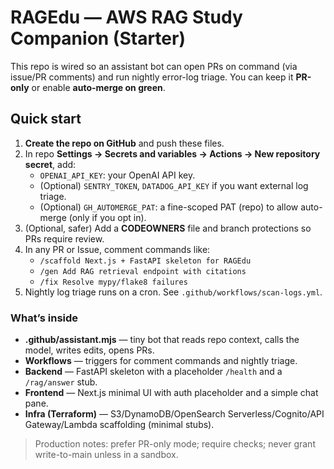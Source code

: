 # RAGEdu — AWS RAG Study Companion (Starter)

This repo is wired so an assistant bot can open PRs on command (via issue/PR comments) and run nightly error-log triage. You can keep it **PR-only** or enable **auto-merge on green**.

## Quick start

1. **Create the repo on GitHub** and push these files.
2. In repo **Settings → Secrets and variables → Actions → New repository secret**, add:
   - `OPENAI_API_KEY`: your OpenAI API key.
   - (Optional) `SENTRY_TOKEN`, `DATADOG_API_KEY` if you want external log triage.
   - (Optional) `GH_AUTOMERGE_PAT`: a fine-scoped PAT (repo) to allow auto-merge (only if you opt in).
3. (Optional, safer) Add a **CODEOWNERS** file and branch protections so PRs require review.
4. In any PR or Issue, comment commands like:
   - `/scaffold Next.js + FastAPI skeleton for RAGEdu`
   - `/gen Add RAG retrieval endpoint with citations`
   - `/fix Resolve mypy/flake8 failures`
5. Nightly log triage runs on a cron. See `.github/workflows/scan-logs.yml`.

### What’s inside

- **.github/assistant.mjs** — tiny bot that reads repo context, calls the model, writes edits, opens PRs.
- **Workflows** — triggers for comment commands and nightly triage.
- **Backend** — FastAPI skeleton with a placeholder `/health` and a `/rag/answer` stub.
- **Frontend** — Next.js minimal UI with auth placeholder and a simple chat pane.
- **Infra (Terraform)** — S3/DynamoDB/OpenSearch Serverless/Cognito/API Gateway/Lambda scaffolding (minimal stubs).

> Production notes: prefer PR-only mode; require checks; never grant write-to-main unless in a sandbox.
